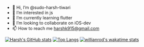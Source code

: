 - 👋 Hi, I’m @sudo-harsh-tiwari
- 👀 I’m interested in js
- 🌱 I’m currently learning flutter
- 💞️ I’m looking to collaborate on iOS-dev
- 📫 How to reach me harshk915@gmail.com

<!---
sudo-harsh-tiwari/sudo-harsh-tiwari is a ✨ special ✨ repository because its `README.md` (this file) appears on your GitHub profile.
You can click the Preview link to take a look at your changes.
--->

[![Harsh's GitHub stats](https://github-readme-stats.vercel.app/api?username=sudo-harsh-tiwari&show_icons=true)](https://github.com/sudo-harsh-tiwari/github-readme-stats)
[![Top Langs](https://github-readme-stats.vercel.app/api/top-langs/?username=sudo-harsh-tiwari&layout=compact)](https://github.com/sudo-harsh-tiwari/github-readme-stats)
[![willianrod's wakatime stats](https://github-readme-stats.vercel.app/api/wakatime?username=sudo-harsh-tiwari)](https://github.com/sudo-harsh-tiwari/github-readme-stats)
